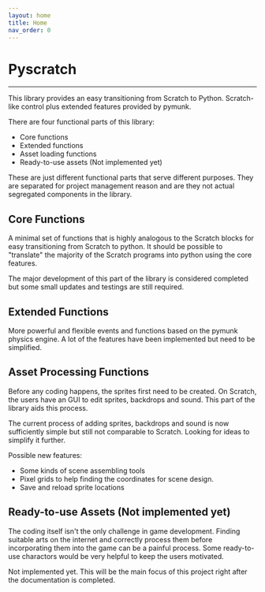 ```yaml
---
layout: home
title: Home
nav_order: 0
---
```

# Pyscratch
---
This library provides an easy transitioning from Scratch to Python. Scratch-like control plus extended features provided by pymunk. 

There are four functional parts of this library:
- Core functions
- Extended functions
- Asset loading functions
- Ready-to-use assets (Not implemented yet)

These are just different functional parts that serve different purposes. They are separated for project management reason and are they not actual segregated components in the library. 

## Core Functions
A minimal set of functions that is highly analogous to the Scratch blocks for easy transitioning from Scratch to python. It should be possible to "translate" the majority of the Scratch programs into python using the core features.  

The major development of this part of the library is considered completed but some small updates and testings are still required. 


## Extended Functions
More powerful and flexible events and functions based on the pymunk physics engine. A lot of the features have been implemented but need to be simplified. 


## Asset Processing Functions 
Before any coding happens, the sprites first need to be created. On Scratch, the users have an GUI to edit sprites, backdrops and sound. This part of the library aids this process. 

The current process of adding sprites, backdrops and sound is now sufficiently simple but still not comparable to Scratch. Looking for ideas to simplify it further. 

Possible new features: 
- Some kinds of scene assembling tools
- Pixel grids to help finding the coordinates for scene design. 
- Save and reload sprite locations 

## Ready-to-use Assets (Not implemented yet)
The coding itself isn't the only challenge in game development. Finding suitable arts on the internet and correctly process them before incorporating them into the game can be a painful process. Some ready-to-use charactors would be very helpful to keep the users motivated. 


Not implemented yet. This will be the main focus of this project right after the documentation is completed. 

